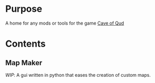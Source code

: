 # Purpose

A home for any mods or tools for the game [Cave of Qud](http://www.cavesofqud.com/)

# Contents

## Map Maker

_WIP_: A gui written in python that eases the creation of custom maps.
